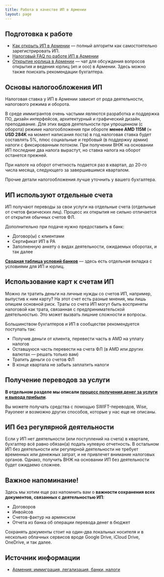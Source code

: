 ```yaml
---
title: Работа в качестве ИП в Армении
layout: page
---
```


## Подготовка к работе

- [Как открыть ИП в Армении](ip-new.md) — полный алгоритм как самостоятельно зарегистрировать ИП.
- [Налоговый FAQ по работе ИП в Армении](https://vc.ru/u/b152/389359-ooo-i-ip-v-armenii-polnyy-nalogovyy-faq)
- [Открытие юрлица в Армении](https://t.me/+TG55UcS6PjViOThi) — чат для обсуждения вопросов открытия и ведения юрлиц (ип и ооо) в Армении. Здесь можно также поискать рекомендации бухгалтера.

## Основы налогообложения ИП

Налоговая ставка у ИП в Армении зависит от рода деятельности, налогового режима и оборота.

В среде иммигрантов очень частыми являются разработка и поддержка ПО, дизайн интерфейсов, архитектурный и графический
дизайн, преподавание. Для этих видов деятельности при упрощенном (с оборота) режиме налогообложения при обороте
**менее AMD 115M** (≈ **USD 284K** на момент написания поста) в год налоговая ставка будет составлять 5%, плюс социальные
и гербовый (в поддержку армии) налоги с фиксированным потоком. При получении ВНЖ на основании ИП последние два налога
вырастут, но ставка налога на оборот останется прежней.

При налоге на оборот отчетность подается раз в квартал, до 20-го числа месяца, следующего за завершившимся кварталом.

Прочие детали налогообложения лучше уточнить у вашего бухгалтера.

## ИП используют отдельные счета

ИП получают переводы за свои услуги на отдельные счета (отдельные от счетов физических лиц). Процесс их открытия не
сильно отличается от открытия обычных счетов ФЛ.

Дополнительно при подаче нужно предоставить в банк:

- Договор(ы) с клиентами
- Сертификат ИП в РА
- Заполненную анкету о видах деятельности, ожидаемых оборотах, и так далее

**[Сводная таблица условий банков](https://bit.ly/am-banks)** — здесь есть отдельная вкладка с условиями для ИП и юрлиц.

## Использование карт к счетам ИП

Можно ли тратить деньги на личные нужды со счетов ИП, например, выпустив к ним карту? На этот счет есть разные мнения,
мы лишь опишем основной риск. Траты со счета ИП могут быть восприняты налоговой как трата, связанная с
предпринимательской деятельностью. Это может вызвать лишние сложности и вопросы.

Большинством бухгалтеров и ИП в сообществе рекомендуется поступать так:

- Получив деньги от клиента, перевести часть в AMD на уплату налогов
- Оставшуюся часть перевести на счета ФЛ (в AMD или других валютах — решать только вам)
- Тратить деньги со счетов ФЛ
- В конце квартала не забыть заплатить налоги

## Получение переводов за услуги

**В отдельном разделе мы описали [процесс получения денег за услуги и вывода прибыли](ip-money.md)**.

Вы можете получать средства с помощью SWIFT-переводов, Wise, Payoneer и возможно других способов, которые у нас еще
не описаны.

## ИП без регулярной деятельности

Если у ИП нет деятельности (или поступлений на счета) в квартале, бухгалтер всё равно обязан(а) подать нулевую
отчетность. В остальном ИП без деятельности или регулярной деятельности не требует временных или денежных затрат, и не
привлечет внимание налоговых органов. Однако, получить ВНЖ на основании ИП без деятельности будет ожидаемо сложнее.

## Важное напоминание!

Здесь мы хотим еще раз напомнить вам о **важности сохранения всех документов, связанных с деятельностью ИП**:

- Договоров
- Инвойсов
- Счетов-фактур на армянском
- Отчета из банка об операции перевода денег в бюджет

Сохранять документы стоит на один-два локальных носителя и в несколько облачных сервисов вроде Google Drive,
iCloud Drive, OneDrive, и так далее.

## Источник информации

- [Армения: иммиграция, легализация, банки, налоги](https://t.me/am_banking_and_residency)
